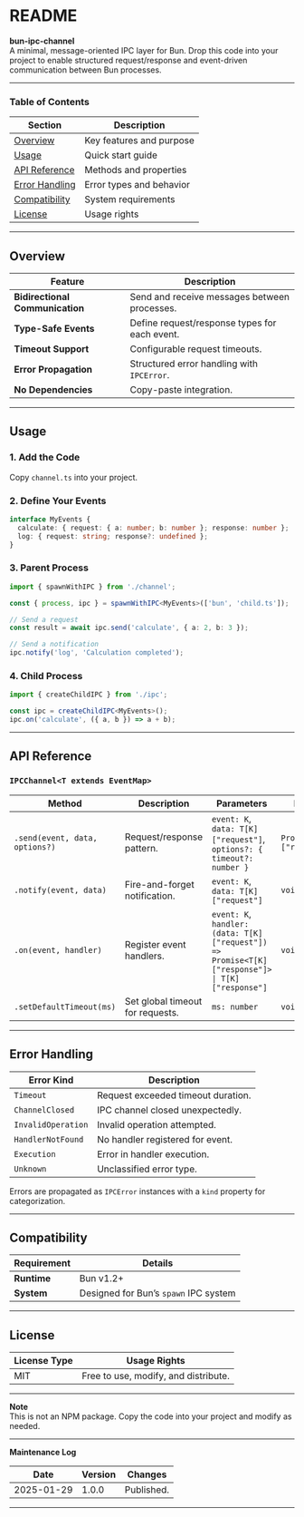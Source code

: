 # README  

**bun-ipc-channel**  
A minimal, message-oriented IPC layer for Bun. Drop this code into your project to enable structured request/response and event-driven communication between Bun processes.  

---

### Table of Contents  
| Section | Description |  
|---------|-------------|  
| [Overview](#overview) | Key features and purpose |  
| [Usage](#usage) | Quick start guide |  
| [API Reference](#api-reference) | Methods and properties |  
| [Error Handling](#error-handling) | Error types and behavior |  
| [Compatibility](#compatibility) | System requirements |  
| [License](#license) | Usage rights |  

---

## Overview  

| Feature | Description |  
|---------|-------------|  
| **Bidirectional Communication** | Send and receive messages between processes. |  
| **Type-Safe Events** | Define request/response types for each event. |  
| **Timeout Support** | Configurable request timeouts. |  
| **Error Propagation** | Structured error handling with `IPCError`. |  
| **No Dependencies** | Copy-paste integration. |  

---

## Usage  

### 1. Add the Code  
Copy `channel.ts` into your project.  

### 2. Define Your Events  
```typescript  
interface MyEvents {  
  calculate: { request: { a: number; b: number }; response: number };  
  log: { request: string; response?: undefined };  
}  
```  

### 3. Parent Process  
```typescript  
import { spawnWithIPC } from './channel';  

const { process, ipc } = spawnWithIPC<MyEvents>(['bun', 'child.ts']);  

// Send a request  
const result = await ipc.send('calculate', { a: 2, b: 3 });  

// Send a notification  
ipc.notify('log', 'Calculation completed');  
```  

### 4. Child Process  
```typescript  
import { createChildIPC } from './ipc';  

const ipc = createChildIPC<MyEvents>();  
ipc.on('calculate', ({ a, b }) => a + b);  
```  

---

## API Reference  

### `IPCChannel<T extends EventMap>`  

| Method | Description | Parameters | Returns |  
|--------|-------------|------------|---------|  
| `.send(event, data, options?)` | Request/response pattern. | `event: K`, `data: T[K]["request"]`, `options?: { timeout?: number }` | `Promise<T[K]["response"]>` |  
| `.notify(event, data)` | Fire-and-forget notification. | `event: K`, `data: T[K]["request"]` | `void` |  
| `.on(event, handler)` | Register event handlers. | `event: K`, `handler: (data: T[K]["request"]) => Promise<T[K]["response"]> \| T[K]["response"]` | `void` |  
| `.setDefaultTimeout(ms)` | Set global timeout for requests. | `ms: number` | `void` |  

---

## Error Handling  

| Error Kind | Description |  
|------------|-------------|  
| `Timeout` | Request exceeded timeout duration. |  
| `ChannelClosed` | IPC channel closed unexpectedly. |  
| `InvalidOperation` | Invalid operation attempted. |  
| `HandlerNotFound` | No handler registered for event. |  
| `Execution` | Error in handler execution. |  
| `Unknown` | Unclassified error type. |  

Errors are propagated as `IPCError` instances with a `kind` property for categorization.  

---

## Compatibility  

| Requirement | Details |  
|-------------|---------|  
| **Runtime** | Bun v1.2+ |  
| **System** | Designed for Bun’s `spawn` IPC system |  

---

## License  

| License Type | Usage Rights |  
|--------------|--------------|  
| MIT | Free to use, modify, and distribute. |  

---

**Note**  
This is not an NPM package. Copy the code into your project and modify as needed.  

--- 

**Maintenance Log**  

| Date | Version | Changes |  
|------|---------|---------|  
| 2025-01-29 | 1.0.0 | Published. |  

--- 
